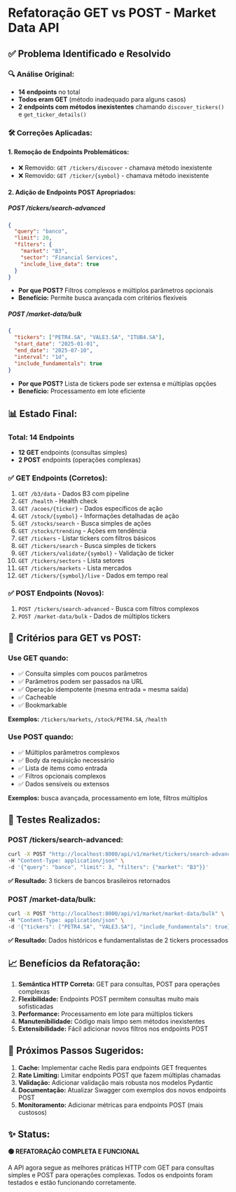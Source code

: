 # Refatoração GET vs POST - Market Data API

## ✅ Problema Identificado e Resolvido

### 🔍 **Análise Original:**
- **14 endpoints** no total
- **Todos eram GET** (método inadequado para alguns casos)
- **2 endpoints com métodos inexistentes** chamando `discover_tickers()` e `get_ticker_details()`

### 🛠️ **Correções Aplicadas:**

#### **1. Remoção de Endpoints Problemáticos:**
- ❌ Removido: `GET /tickers/discover` - chamava método inexistente
- ❌ Removido: `GET /ticker/{symbol}` - chamava método inexistente

#### **2. Adição de Endpoints POST Apropriados:**

##### **POST /tickers/search-advanced**
```json
{
  "query": "banco",
  "limit": 20,
  "filters": {
    "market": "B3",
    "sector": "Financial Services",
    "include_live_data": true
  }
}
```
- **Por que POST?** Filtros complexos e múltiplos parâmetros opcionais
- **Benefício:** Permite busca avançada com critérios flexíveis

##### **POST /market-data/bulk**
```json
{
  "tickers": ["PETR4.SA", "VALE3.SA", "ITUB4.SA"],
  "start_date": "2025-01-01",
  "end_date": "2025-07-10",
  "interval": "1d",
  "include_fundamentals": true
}
```
- **Por que POST?** Lista de tickers pode ser extensa e múltiplas opções
- **Benefício:** Processamento em lote eficiente

## 📊 **Estado Final:**

### **Total: 14 Endpoints**
- **12 GET** endpoints (consultas simples)
- **2 POST** endpoints (operações complexas)

### **✅ GET Endpoints (Corretos):**
1. `GET /b3/data` - Dados B3 com pipeline
2. `GET /health` - Health check
3. `GET /acoes/{ticker}` - Dados específicos de ação
4. `GET /stock/{symbol}` - Informações detalhadas de ação
5. `GET /stocks/search` - Busca simples de ações
6. `GET /stocks/trending` - Ações em tendência
7. `GET /tickers` - Listar tickers com filtros básicos
8. `GET /tickers/search` - Busca simples de tickers
9. `GET /tickers/validate/{symbol}` - Validação de ticker
10. `GET /tickers/sectors` - Lista setores
11. `GET /tickers/markets` - Lista mercados
12. `GET /tickers/{symbol}/live` - Dados em tempo real

### **✅ POST Endpoints (Novos):**
1. `POST /tickers/search-advanced` - Busca com filtros complexos
2. `POST /market-data/bulk` - Dados de múltiplos tickers

## 🎯 **Critérios para GET vs POST:**

### **Use GET quando:**
- ✅ Consulta simples com poucos parâmetros
- ✅ Parâmetros podem ser passados na URL
- ✅ Operação idempotente (mesma entrada = mesma saída)
- ✅ Cacheable
- ✅ Bookmarkable

**Exemplos:** `/tickers/markets`, `/stock/PETR4.SA`, `/health`

### **Use POST quando:**
- ✅ Múltiplos parâmetros complexos
- ✅ Body da requisição necessário
- ✅ Lista de items como entrada
- ✅ Filtros opcionais complexos
- ✅ Dados sensíveis ou extensos

**Exemplos:** busca avançada, processamento em lote, filtros múltiplos

## 🧪 **Testes Realizados:**

### **POST /tickers/search-advanced:**
```bash
curl -X POST "http://localhost:8000/api/v1/market/tickers/search-advanced" \
-H "Content-Type: application/json" \
-d '{"query": "banco", "limit": 3, "filters": {"market": "B3"}}'
```
**✅ Resultado:** 3 tickers de bancos brasileiros retornados

### **POST /market-data/bulk:**
```bash
curl -X POST "http://localhost:8000/api/v1/market/market-data/bulk" \
-H "Content-Type: application/json" \
-d '{"tickers": ["PETR4.SA", "VALE3.SA"], "include_fundamentals": true}'
```
**✅ Resultado:** Dados históricos e fundamentalistas de 2 tickers processados

## 📈 **Benefícios da Refatoração:**

1. **Semântica HTTP Correta:** GET para consultas, POST para operações complexas
2. **Flexibilidade:** Endpoints POST permitem consultas muito mais sofisticadas
3. **Performance:** Processamento em lote para múltiplos tickers
4. **Manutenibilidade:** Código mais limpo sem métodos inexistentes
5. **Extensibilidade:** Fácil adicionar novos filtros nos endpoints POST

## 🔮 **Próximos Passos Sugeridos:**

1. **Cache:** Implementar cache Redis para endpoints GET frequentes
2. **Rate Limiting:** Limitar endpoints POST que fazem múltiplas chamadas
3. **Validação:** Adicionar validação mais robusta nos modelos Pydantic
4. **Documentação:** Atualizar Swagger com exemplos dos novos endpoints POST
5. **Monitoramento:** Adicionar métricas para endpoints POST (mais custosos)

## ✨ **Status:**
**🟢 REFATORAÇÃO COMPLETA E FUNCIONAL**

A API agora segue as melhores práticas HTTP com GET para consultas simples e POST para operações complexas. Todos os endpoints foram testados e estão funcionando corretamente.
